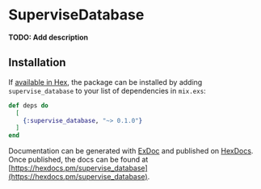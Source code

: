# SuperviseDatabase

**TODO: Add description**

## Installation

If [available in Hex](https://hex.pm/docs/publish), the package can be installed
by adding `supervise_database` to your list of dependencies in `mix.exs`:

```elixir
def deps do
  [
    {:supervise_database, "~> 0.1.0"}
  ]
end
```

Documentation can be generated with [ExDoc](https://github.com/elixir-lang/ex_doc)
and published on [HexDocs](https://hexdocs.pm). Once published, the docs can
be found at [https://hexdocs.pm/supervise_database](https://hexdocs.pm/supervise_database).

